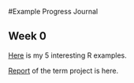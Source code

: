 #Example Progress Journal

## Week 0

[Here](files/example_homework_0.html) is my 5 interesting R examples.

[Report](files/Project.R) of the term project is here.
